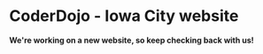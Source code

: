 # CoderDojo - Iowa City website

**We're working on a new website, so keep checking back with us!**
